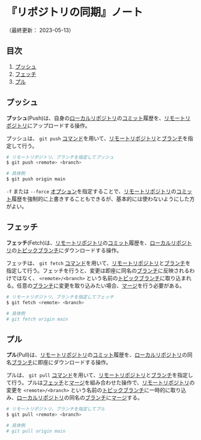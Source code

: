 # 『リポジトリの同期』ノート

（最終更新： 2023-05-13）


## 目次

1. [プッシュ](#プッシュ)
1. [フェッチ](#フェッチ)
1. [プル](#プル)


## プッシュ

**プッシュ**(Push)は、自身の[ローカルリポジトリ](./record_history.md#ローカルリポジトリ)の[コミット](./record_history.md#コミット)履歴を、[リモートリポジトリ](./record_history.md#リモートリポジトリ)にアップロードする操作。

プッシュは、 `git push` [コマンド](../../../../computer/linux/_/chapters/basic_command.md#コマンド)を用いて、[リモートリポジトリ](./record_history.md#リモートリポジトリ)と[ブランチ](./branch.md#ブランチ)を指定して行う。

```sh
# リモートリポジトリ、ブランチを指定してプッシュ
$ git push <remote> <branch>

# 具体例
$ git push origin main
```

`-f` または `--force` [オプション](../../../../computer/linux/_/chapters/basic_command.md#オプション)を指定することで、[リモートリポジトリ](./record_history.md#リモートリポジトリ)の[コミット](./record_history.md#コミット)履歴を強制的に上書きすることもできるが、基本的には使わないようにした方がよい。


## フェッチ

**フェッチ**(Fetch)は、[リモートリポジトリ](./record_history.md#リモートリポジトリ)の[コミット](./record_history.md#コミット)履歴を、[ローカルリポジトリ](./record_history.md#ローカルリポジトリ)の[トピックブランチ](./branch.md#ブランチ)にダウンロードする操作。

フェッチは、 `git fetch` [コマンド](../../../../computer/linux/_/chapters/basic_command.md#コマンド)を用いて、[リモートリポジトリ](./record_history.md#リモートリポジトリ)と[ブランチ](./branch.md#ブランチ)を指定して行う。フェッチを行うと、変更は即座に同名の[ブランチ](./branch.md#ブランチ)に反映されるわけではなく、 `<remote>/<branch>` という名前の[トピックブランチ](./branch.md#ブランチ)に取り込まれる。任意の[ブランチ](./branch.md#ブランチ)に変更を取り込みたい場合、[マージ](./branch.md#マージ)を行う必要がある。

```sh
# リモートリポジトリ、ブランチを指定してフェッチ
$ git fetch <remote> <branch>

# 具体例
# git fetch origin main
```


## プル

**プル**(Pull)は、[リモートリポジトリ](./record_history.md#リモートリポジトリ)の[コミット](./record_history.md#コミット)履歴を、[ローカルリポジトリ](./record_history.md#ローカルリポジトリ)の同名[ブランチ](./branch.md#ブランチ)に即座にダウンロードする操作。

プルは、 `git pull` [コマンド](../../../../computer/linux/_/chapters/basic_command.md#コマンド)を用いて、[リモートリポジトリ](./record_history.md#リモートリポジトリ)と[ブランチ](./branch.md#ブランチ)を指定して行う。プルは[フェッチ](#フェッチ)と[マージ](./branch.md#マージ)を組み合わせた操作で、[リモートリポジトリ](./record_history.md#リモートリポジトリ)の変更を `<remote>/<branch>` という名前の[トピックブランチ](./branch.md#ブランチ)に一時的に取り込み、[ローカルリポジトリ](./record_history.md#ローカルリポジトリ)の同名の[ブランチ](./branch.md#ブランチ)に[マージ](./branch.md#マージ)する。

```sh
# リモートリポジトリ、ブランチを指定してプル
$ git pull <remote> <branch>

# 具体例
# git pull origin main
```
